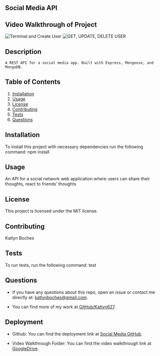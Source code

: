 ## **Social Media API**

## **Video Walkthrough of Project**

![Terminal and Create User](https://user-images.githubusercontent.com/86095070/150688413-64b75f84-e600-45b1-a50e-0001a8820d52.gif)
![GET, UPDATE, DELETE USER](https://user-images.githubusercontent.com/86095070/150688544-1a1dd53e-0a93-4a6a-a2ce-423256005ffe.gif)


## **Description**
```
A REST API for a social media app. Built with Express, Mongoose, and MongoDB.
```

## **Table of Contents**

1. [Installation](#installation)
2. [Usage](#usage)
3. [License](#license)
4. [Contributing](#contributing)
5. [Tests](#tests)
6. [Questions](#questions)


## **Installation**


To install this project with necessary dependencies run the following command:
npm install


## **Usage**

 An API for a social network web application where users can share their thoughts, react to friends’ thoughts


## **License** 

This project is licensed under the MIT license.


## **Contributing**

 Katlyn Boches


## **Tests**

To run tests, run the following command:
test


## **Questions**


* If you have any questions about this repo, open an issue or contact me directly at: [katlynboches@gmail.com](mailto:katlynboches@gmail.com).

* You can find more of my work at [GitHub/Katlyn627](https://www.github.com/Katlyn627).



## **Deployment** 



* Github: You can find the deployment link at [Social Media GitHub](https://www.github.com/Katlyn627/Social-Media-API).

* Video Walkthrough Folder: You can find the video walkthrough link at [GoogleDrive]().


